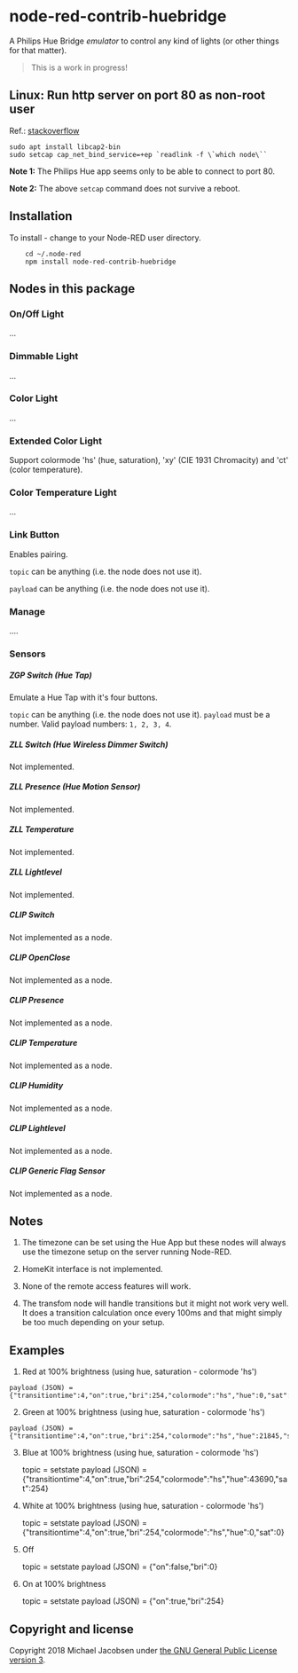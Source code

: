 # node-red-contrib-huebridge

A Philips Hue Bridge *emulator* to control any kind of lights (or other things for that matter).

> This is a work in progress!

## Linux: Run http server on port 80 as non-root user
Ref.: [stackoverflow](https://stackoverflow.com/questions/16573668/best-practices-when-running-node-js-with-port-80-ubuntu-linode)

    sudo apt install libcap2-bin
    sudo setcap cap_net_bind_service=+ep `readlink -f \`which node\``

**Note 1:** The Philips Hue app seems only to be able to connect to port 80.

**Note 2:** The above `setcap` command does not survive a reboot.

## Installation
To install - change to your Node-RED user directory.

        cd ~/.node-red
        npm install node-red-contrib-huebridge

## Nodes in this package

### On/Off Light
...

### Dimmable Light
...

### Color Light
...

### Extended Color Light

Support colormode 'hs' (hue, saturation), 'xy' (CIE 1931 Chromacity) and 'ct' (color temperature).

### Color Temperature Light
...

### Link Button
Enables pairing.

`topic` can be anything (i.e. the node does not use it).

`payload` can be anything (i.e. the node does not use it).


### Manage
....

### Sensors

##### ZGP Switch (Hue Tap)
Emulate a Hue Tap with it's four buttons.

`topic` can be anything (i.e. the node does not use it).
`payload` must be a number.
Valid payload numbers: `1, 2, 3, 4`.

##### ZLL Switch (Hue Wireless Dimmer Switch)
Not implemented.

##### ZLL Presence (Hue Motion Sensor)
Not implemented.

##### ZLL Temperature
Not implemented.

##### ZLL Lightlevel
Not implemented.

##### CLIP Switch
Not implemented as a node.

##### CLIP OpenClose
Not implemented as a node.

##### CLIP Presence
Not implemented as a node.

##### CLIP Temperature
Not implemented as a node.

##### CLIP Humidity
Not implemented as a node.

##### CLIP Lightlevel
Not implemented as a node.

##### CLIP Generic Flag Sensor
Not implemented as a node.

## Notes

1. The timezone can be set using the Hue App but these nodes will always use the timezone setup on the server running Node-RED.

2. HomeKit interface is not implemented.

3. None of the remote access features will work.

4. The transfom node will handle transitions but it might not work very well. It does a transition calculation once every 100ms and that might simply be too much depending on your setup.

## Examples

1. Red at 100% brightness (using hue, saturation - colormode 'hs')

```topic = setstate
payload (JSON) = {"transitiontime":4,"on":true,"bri":254,"colormode":"hs","hue":0,"sat":254}
```

2. Green at 100% brightness (using hue, saturation - colormode 'hs')

```topic = setstate
payload (JSON) = {"transitiontime":4,"on":true,"bri":254,"colormode":"hs","hue":21845,"sat":254}
```

3) Blue at 100% brightness (using hue, saturation - colormode 'hs')

    topic = setstate
    payload (JSON) = {"transitiontime":4,"on":true,"bri":254,"colormode":"hs","hue":43690,"sat":254}

4) White at 100% brightness (using hue, saturation - colormode 'hs')

    topic = setstate
    payload (JSON) = {"transitiontime":4,"on":true,"bri":254,"colormode":"hs","hue":0,"sat":0}

5) Off

    topic = setstate
    payload (JSON) = {"on":false,"bri":0}

6) On at 100% brightness

    topic = setstate
    payload (JSON) = {"on":true,"bri":254}

## Copyright and license

Copyright 2018 Michael Jacobsen under [the GNU General Public License version 3](LICENSE).